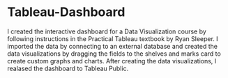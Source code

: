 # Tableau-Dashboard

I created the interactive dashboard for a Data Visualization course by following instructions in the Practical Tableau textbook by Ryan Sleeper. I imported the data by connecting to an external database and created the data visualizations by dragging the fields to the shelves and marks card to create custom graphs and charts. After creating the data visualizations, I realased the dashboard to Tableau Public. 
